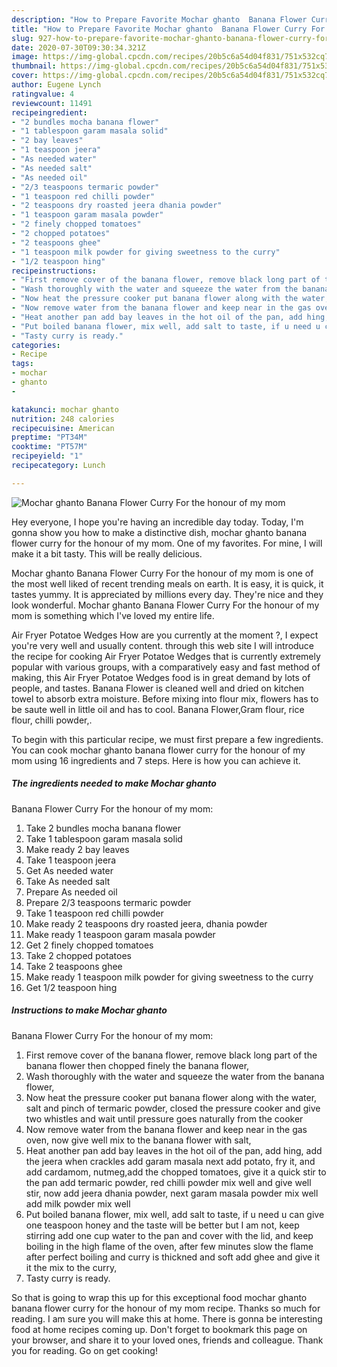 ```yaml
---
description: "How to Prepare Favorite Mochar ghanto  Banana Flower Curry For the honour of my mom"
title: "How to Prepare Favorite Mochar ghanto  Banana Flower Curry For the honour of my mom"
slug: 927-how-to-prepare-favorite-mochar-ghanto-banana-flower-curry-for-the-honour-of-my-mom
date: 2020-07-30T09:30:34.321Z
image: https://img-global.cpcdn.com/recipes/20b5c6a54d04f831/751x532cq70/mochar-ghanto-banana-flower-curry-for-the-honour-of-my-mom-recipe-main-photo.jpg
thumbnail: https://img-global.cpcdn.com/recipes/20b5c6a54d04f831/751x532cq70/mochar-ghanto-banana-flower-curry-for-the-honour-of-my-mom-recipe-main-photo.jpg
cover: https://img-global.cpcdn.com/recipes/20b5c6a54d04f831/751x532cq70/mochar-ghanto-banana-flower-curry-for-the-honour-of-my-mom-recipe-main-photo.jpg
author: Eugene Lynch
ratingvalue: 4
reviewcount: 11491
recipeingredient:
- "2 bundles mocha banana flower"
- "1 tablespoon garam masala solid"
- "2 bay leaves"
- "1 teaspoon jeera"
- "As needed water"
- "As needed salt"
- "As needed oil"
- "2/3 teaspoons termaric powder"
- "1 teaspoon red chilli powder"
- "2 teaspoons dry roasted jeera dhania powder"
- "1 teaspoon garam masala powder"
- "2 finely chopped tomatoes"
- "2 chopped potatoes"
- "2 teaspoons ghee"
- "1 teaspoon milk powder for giving sweetness to the curry"
- "1/2 teaspoon hing"
recipeinstructions:
- "First remove cover of the banana flower, remove black long part of the banana flower then chopped finely the banana flower,"
- "Wash thoroughly with the water and squeeze the water from the banana flower,"
- "Now heat the pressure cooker put banana flower along with the water, salt and pinch of termaric powder, closed the pressure cooker and give two whistles and wait until pressure goes naturally from the cooker"
- "Now remove water from the banana flower and keep near in the gas oven, now give well mix to the banana flower with salt,"
- "Heat another pan add bay leaves in the hot oil of the pan, add hing, add the jeera when crackles add garam masala next add potato, fry it, and add cardamom, nutmeg,add the chopped tomatoes, give it a quick stir to the pan add termaric powder, red chilli powder mix well and give well stir, now add jeera dhania powder, next garam masala powder mix well add milk powder mix well"
- "Put boiled banana flower, mix well, add salt to taste, if u need u can give one teaspoon honey and the taste will be better but I am not, keep stirring add one cup water to the pan and cover with the lid, and keep boiling in the high flame of the oven, after few minutes slow the flame after perfect boiling and curry is thickned and soft add ghee and give it it the mix to the curry,"
- "Tasty curry is ready."
categories:
- Recipe
tags:
- mochar
- ghanto
- 

katakunci: mochar ghanto  
nutrition: 248 calories
recipecuisine: American
preptime: "PT34M"
cooktime: "PT57M"
recipeyield: "1"
recipecategory: Lunch

---
```



![Mochar ghanto 
Banana Flower Curry
For the honour of my mom](https://img-global.cpcdn.com/recipes/20b5c6a54d04f831/751x532cq70/mochar-ghanto-banana-flower-curry-for-the-honour-of-my-mom-recipe-main-photo.jpg)

Hey everyone, I hope you're having an incredible day today. Today, I'm gonna show you how to make a distinctive dish, mochar ghanto 
banana flower curry
for the honour of my mom. One of my favorites. For mine, I will make it a bit tasty. This will be really delicious.

Mochar ghanto 
Banana Flower Curry
For the honour of my mom is one of the most well liked of recent trending meals on earth. It is easy, it is quick, it tastes yummy. It is appreciated by millions every day. They're nice and they look wonderful. Mochar ghanto 
Banana Flower Curry
For the honour of my mom is something which I've loved my entire life.

Air Fryer Potatoe Wedges How are you currently at the moment ?, I expect you&#39;re very well and usually content. through this web site I will introduce the recipe for cooking Air Fryer Potatoe Wedges that is currently extremely popular with various groups, with a comparatively easy and fast method of making, this Air Fryer Potatoe Wedges food is in great demand by lots of people, and tastes. Banana Flower is cleaned well and dried on kitchen towel to absorb extra moisture. Before mixing into flour mix, flowers has to be saute well in little oil and has to cool. Banana Flower,Gram flour, rice flour, chilli powder,.


To begin with this particular recipe, we must first prepare a few ingredients. You can cook mochar ghanto 
banana flower curry
for the honour of my mom using 16 ingredients and 7 steps. Here is how you can achieve it.

<!--inarticleads1-->

##### The ingredients needed to make Mochar ghanto 
Banana Flower Curry
For the honour of my mom:

1. Take 2 bundles mocha banana flower
1. Take 1 tablespoon garam masala solid
1. Make ready 2 bay leaves
1. Take 1 teaspoon jeera
1. Get As needed water
1. Take As needed salt
1. Prepare As needed oil
1. Prepare 2/3 teaspoons termaric powder
1. Take 1 teaspoon red chilli powder
1. Make ready 2 teaspoons dry roasted jeera, dhania powder
1. Make ready 1 teaspoon garam masala powder
1. Get 2 finely chopped tomatoes
1. Take 2 chopped potatoes
1. Take 2 teaspoons ghee
1. Make ready 1 teaspoon milk powder for giving sweetness to the curry
1. Get 1/2 teaspoon hing




<!--inarticleads2-->

##### Instructions to make Mochar ghanto 
Banana Flower Curry
For the honour of my mom:

1. First remove cover of the banana flower, remove black long part of the banana flower then chopped finely the banana flower,
1. Wash thoroughly with the water and squeeze the water from the banana flower,
1. Now heat the pressure cooker put banana flower along with the water, salt and pinch of termaric powder, closed the pressure cooker and give two whistles and wait until pressure goes naturally from the cooker
1. Now remove water from the banana flower and keep near in the gas oven, now give well mix to the banana flower with salt,
1. Heat another pan add bay leaves in the hot oil of the pan, add hing, add the jeera when crackles add garam masala next add potato, fry it, and add cardamom, nutmeg,add the chopped tomatoes, give it a quick stir to the pan add termaric powder, red chilli powder mix well and give well stir, now add jeera dhania powder, next garam masala powder mix well add milk powder mix well
1. Put boiled banana flower, mix well, add salt to taste, if u need u can give one teaspoon honey and the taste will be better but I am not, keep stirring add one cup water to the pan and cover with the lid, and keep boiling in the high flame of the oven, after few minutes slow the flame after perfect boiling and curry is thickned and soft add ghee and give it it the mix to the curry,
1. Tasty curry is ready.




So that is going to wrap this up for this exceptional food mochar ghanto 
banana flower curry
for the honour of my mom recipe. Thanks so much for reading. I am sure you will make this at home. There is gonna be interesting food at home recipes coming up. Don't forget to bookmark this page on your browser, and share it to your loved ones, friends and colleague. Thank you for reading. Go on get cooking!
